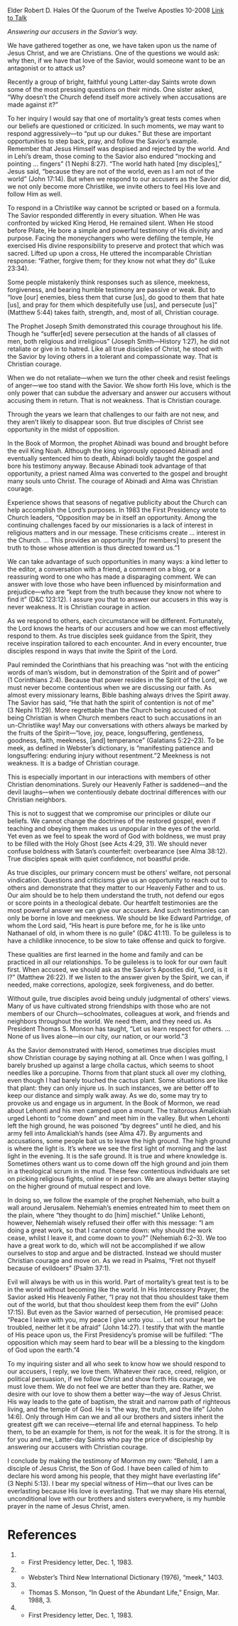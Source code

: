 Elder Robert D. Hales
Of the Quorum of the Twelve Apostles
10-2008
[Link to Talk](https://www.churchofjesuschrist.org/study/general-conference/2008/10/christian-courage-the-price-of-discipleship?lang=eng)

_Answering our accusers in the Savior’s way._

We have gathered together as one, we have taken upon us the name of Jesus Christ, and we are Christians. One of the questions we would ask: why then, if we have that love of the Savior, would someone want to be an antagonist or to attack us?

Recently a group of bright, faithful young Latter-day Saints wrote down some of the most pressing questions on their minds. One sister asked, “Why doesn’t the Church defend itself more actively when accusations are made against it?”

To her inquiry I would say that one of mortality’s great tests comes when our beliefs are questioned or criticized. In such moments, we may want to respond aggressively—to “put up our dukes.” But these are important opportunities to step back, pray, and follow the Savior’s example. Remember that Jesus Himself was despised and rejected by the world. And in Lehi’s dream, those coming to the Savior also endured “mocking and pointing … fingers” (1 Nephi 8:27). “The world hath hated [my disciples],” Jesus said, “because they are not of the world, even as I am not of the world” (John 17:14). But when we respond to our accusers as the Savior did, we not only become more Christlike, we invite others to feel His love and follow Him as well.

To respond in a Christlike way cannot be scripted or based on a formula. The Savior responded differently in every situation. When He was confronted by wicked King Herod, He remained silent. When He stood before Pilate, He bore a simple and powerful testimony of His divinity and purpose. Facing the moneychangers who were defiling the temple, He exercised His divine responsibility to preserve and protect that which was sacred. Lifted up upon a cross, He uttered the incomparable Christian response: “Father, forgive them; for they know not what they do” (Luke 23:34).

Some people mistakenly think responses such as silence, meekness, forgiveness, and bearing humble testimony are passive or weak. But to “love [our] enemies, bless them that curse [us], do good to them that hate [us], and pray for them which despitefully use [us], and persecute [us]” (Matthew 5:44) takes faith, strength, and, most of all, Christian courage.

The Prophet Joseph Smith demonstrated this courage throughout his life. Though he “suffer[ed] severe persecution at the hands of all classes of men, both religious and irreligious” (Joseph Smith—History 1:27), he did not retaliate or give in to hatred. Like all true disciples of Christ, he stood with the Savior by loving others in a tolerant and compassionate way. That is Christian courage.

When we do not retaliate—when we turn the other cheek and resist feelings of anger—we too stand with the Savior. We show forth His love, which is the only power that can subdue the adversary and answer our accusers without accusing them in return. That is not weakness. That is Christian courage.

Through the years we learn that challenges to our faith are not new, and they aren’t likely to disappear soon. But true disciples of Christ see opportunity in the midst of opposition.

In the Book of Mormon, the prophet Abinadi was bound and brought before the evil King Noah. Although the king vigorously opposed Abinadi and eventually sentenced him to death, Abinadi boldly taught the gospel and bore his testimony anyway. Because Abinadi took advantage of that opportunity, a priest named Alma was converted to the gospel and brought many souls unto Christ. The courage of Abinadi and Alma was Christian courage.



Experience shows that seasons of negative publicity about the Church can help accomplish the Lord’s purposes. In 1983 the First Presidency wrote to Church leaders, “Opposition may be in itself an opportunity. Among the continuing challenges faced by our missionaries is a lack of interest in religious matters and in our message. These criticisms create … interest in the Church. … This provides an opportunity [for members] to present the truth to those whose attention is thus directed toward us.”1

We can take advantage of such opportunities in many ways: a kind letter to the editor, a conversation with a friend, a comment on a blog, or a reassuring word to one who has made a disparaging comment. We can answer with love those who have been influenced by misinformation and prejudice—who are “kept from the truth because they know not where to find it” (D&C 123:12). I assure you that to answer our accusers in this way is never weakness. It is Christian courage in action.

As we respond to others, each circumstance will be different. Fortunately, the Lord knows the hearts of our accusers and how we can most effectively respond to them. As true disciples seek guidance from the Spirit, they receive inspiration tailored to each encounter. And in every encounter, true disciples respond in ways that invite the Spirit of the Lord.

Paul reminded the Corinthians that his preaching was “not with the enticing words of man’s wisdom, but in demonstration of the Spirit and of power” (1 Corinthians 2:4). Because that power resides in the Spirit of the Lord, we must never become contentious when we are discussing our faith. As almost every missionary learns, Bible bashing always drives the Spirit away. The Savior has said, “He that hath the spirit of contention is not of me” (3 Nephi 11:29). More regrettable than the Church being accused of not being Christian is when Church members react to such accusations in an un-Christlike way! May our conversations with others always be marked by the fruits of the Spirit—“love, joy, peace, longsuffering, gentleness, goodness, faith, meekness, [and] temperance” (Galatians 5:22–23). To be meek, as defined in Webster’s dictionary, is “manifesting patience and longsuffering: enduring injury without resentment.”2 Meekness is not weakness. It is a badge of Christian courage.

This is especially important in our interactions with members of other Christian denominations. Surely our Heavenly Father is saddened—and the devil laughs—when we contentiously debate doctrinal differences with our Christian neighbors.

This is not to suggest that we compromise our principles or dilute our beliefs. We cannot change the doctrines of the restored gospel, even if teaching and obeying them makes us unpopular in the eyes of the world. Yet even as we feel to speak the word of God with boldness, we must pray to be filled with the Holy Ghost (see Acts 4:29, 31). We should never confuse boldness with Satan’s counterfeit: overbearance (see Alma 38:12). True disciples speak with quiet confidence, not boastful pride.

As true disciples, our primary concern must be others’ welfare, not personal vindication. Questions and criticisms give us an opportunity to reach out to others and demonstrate that they matter to our Heavenly Father and to us. Our aim should be to help them understand the truth, not defend our egos or score points in a theological debate. Our heartfelt testimonies are the most powerful answer we can give our accusers. And such testimonies can only be borne in love and meekness. We should be like Edward Partridge, of whom the Lord said, “His heart is pure before me, for he is like unto Nathanael of old, in whom there is no guile” (D&C 41:11). To be guileless is to have a childlike innocence, to be slow to take offense and quick to forgive.

These qualities are first learned in the home and family and can be practiced in all our relationships. To be guileless is to look for our own fault first. When accused, we should ask as the Savior’s Apostles did, “Lord, is it I?” (Matthew 26:22). If we listen to the answer given by the Spirit, we can, if needed, make corrections, apologize, seek forgiveness, and do better.

Without guile, true disciples avoid being unduly judgmental of others’ views. Many of us have cultivated strong friendships with those who are not members of our Church—schoolmates, colleagues at work, and friends and neighbors throughout the world. We need them, and they need us. As President Thomas S. Monson has taught, “Let us learn respect for others. … None of us lives alone—in our city, our nation, or our world.”3

As the Savior demonstrated with Herod, sometimes true disciples must show Christian courage by saying nothing at all. Once when I was golfing, I barely brushed up against a large cholla cactus, which seems to shoot needles like a porcupine. Thorns from that plant stuck all over my clothing, even though I had barely touched the cactus plant. Some situations are like that plant: they can only injure us. In such instances, we are better off to keep our distance and simply walk away. As we do, some may try to provoke us and engage us in argument. In the Book of Mormon, we read about Lehonti and his men camped upon a mount. The traitorous Amalickiah urged Lehonti to “come down” and meet him in the valley. But when Lehonti left the high ground, he was poisoned “by degrees” until he died, and his army fell into Amalickiah’s hands (see Alma 47). By arguments and accusations, some people bait us to leave the high ground. The high ground is where the light is. It’s where we see the first light of morning and the last light in the evening. It is the safe ground. It is true and where knowledge is. Sometimes others want us to come down off the high ground and join them in a theological scrum in the mud. These few contentious individuals are set on picking religious fights, online or in person. We are always better staying on the higher ground of mutual respect and love.

In doing so, we follow the example of the prophet Nehemiah, who built a wall around Jerusalem. Nehemiah’s enemies entreated him to meet them on the plain, where “they thought to do [him] mischief.” Unlike Lehonti, however, Nehemiah wisely refused their offer with this message: “I am doing a great work, so that I cannot come down: why should the work cease, whilst I leave it, and come down to you?” (Nehemiah 6:2–3). We too have a great work to do, which will not be accomplished if we allow ourselves to stop and argue and be distracted. Instead we should muster Christian courage and move on. As we read in Psalms, “Fret not thyself because of evildoers” (Psalm 37:1).

Evil will always be with us in this world. Part of mortality’s great test is to be in the world without becoming like the world. In His Intercessory Prayer, the Savior asked His Heavenly Father, “I pray not that thou shouldest take them out of the world, but that thou shouldest keep them from the evil” (John 17:15). But even as the Savior warned of persecution, He promised peace: “Peace I leave with you, my peace I give unto you. … Let not your heart be troubled, neither let it be afraid” (John 14:27). I testify that with the mantle of His peace upon us, the First Presidency’s promise will be fulfilled: “The opposition which may seem hard to bear will be a blessing to the kingdom of God upon the earth.”4

To my inquiring sister and all who seek to know how we should respond to our accusers, I reply, we love them. Whatever their race, creed, religion, or political persuasion, if we follow Christ and show forth His courage, we must love them. We do not feel we are better than they are. Rather, we desire with our love to show them a better way—the way of Jesus Christ. His way leads to the gate of baptism, the strait and narrow path of righteous living, and the temple of God. He is “the way, the truth, and the life” (John 14:6). Only through Him can we and all our brothers and sisters inherit the greatest gift we can receive—eternal life and eternal happiness. To help them, to be an example for them, is not for the weak. It is for the strong. It is for you and me, Latter-day Saints who pay the price of discipleship by answering our accusers with Christian courage.

I conclude by making the testimony of Mormon my own: “Behold, I am a disciple of Jesus Christ, the Son of God. I have been called of him to declare his word among his people, that they might have everlasting life” (3 Nephi 5:13). I bear my special witness of Him—that our lives can be everlasting because His love is everlasting. That we may share His eternal, unconditional love with our brothers and sisters everywhere, is my humble prayer in the name of Jesus Christ, amen.

# References
1. - First Presidency letter, Dec. 1, 1983.
2. - Webster’s Third New International Dictionary (1976), “meek,” 1403.
3. - Thomas S. Monson, “In Quest of the Abundant Life,” Ensign, Mar. 1988, 3.
4. - First Presidency letter, Dec. 1, 1983.
